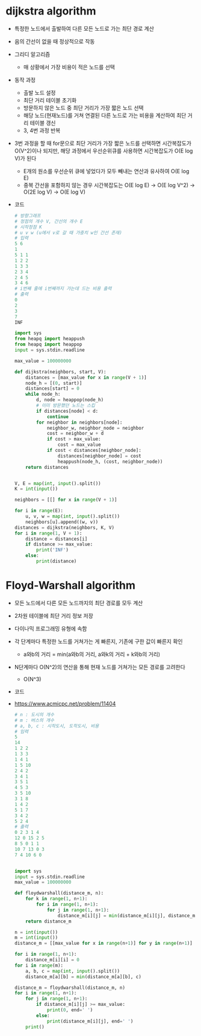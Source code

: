 # dijkstra algorithm

* 특정한 노드에서 출발하여 다른 모든 노드로 가는 최단 경로 계산

* 음의 간선이 없을 때 정상적으로 작동

* 그리디 알고리즘

  * 매 상황에서 가장 비용이 적은 노드를 선택

* 동작 과정

  * 출발 노드 설정
  * 최단 거리 테이블 초기화
  * 방문하지 않은 노드 중 최단 거리가 가장 짧은 노드 선택
  * 해당 노드(현재노드)를 거쳐 연결된 다른 노드로 가는 비용을 계산하여 최단 거리 테이블 갱신
  * 3, 4번 과정 반복

* 3번 과정을 할 때 for문으로 최단 거리가 가장 짧은 노드를 선택하면 시간복잡도가 O(V^2)이나 되지만, 해당 과정에서 우선순위큐를 사용하면 시간복잡도가  O(E log V)가 된다

  * E개의 원소를 우선순위 큐에 넣었다가 모두 빼내는 연산과 유사하여 O(E log E)
  * 중복 간선을 포함하지 않는 경우 시간복잡도는 O(E log E) -> O(E log V^2) ->  O(2E log V) -> O(E log V)

* 코드

  ```python
  # 방향그래프
  # 정점의 개수 V, 간선의 개수 E
  # 시작정점 K
  # u v w (u에서 v로 갈 때 가중치 w인 간선 존재)
  # 입력
  5 6
  1
  5 1 1
  1 2 2
  1 3 3
  2 3 4
  2 4 5
  3 4 6
  # i번째 줄에 i번째까지 가는데 드는 비용 출력
  # 출력
  0
  2
  3
  7
  INF
  ```

  

  ```python
  import sys
  from heapq import heappush
  from heapq import heappop
  input = sys.stdin.readline
  
  max_value = 100000000
  
  def dijkstra(neighbors, start, V):
      distances = [max_value for x in range(V + 1)]
      node_h = [(0, start)]
      distances[start] = 0
      while node_h:
          d, node = heappop(node_h)
          # 이미 방문했던 노드는 스킵
          if distances[node] < d:
              continue
          for neighbor in neighbors[node]:
              neighbor_w, neighbor_node = neighbor
              cost = neighbor_w + d
              if cost > max_value:
                  cost = max_value
              if cost < distances[neighbor_node]:
                  distances[neighbor_node] = cost
                  heappush(node_h, (cost, neighbor_node))
      return distances
  
  
  V, E = map(int, input().split())
  K = int(input())
  
  neighbors = [[] for x in range(V + 1)]
  
  for i in range(E):
      u, v, w = map(int, input().split())
      neighbors[u].append((w, v))
  distances = dijkstra(neighbors, K, V)
  for i in range(1, V + 1):
      distance = distances[i]
      if distance >= max_value:
          print('INF')
      else:
          print(distance)
  ```



# Floyd-Warshall algorithm

* 모든 노드에서 다른 모든 노드까지의 최단 경로를 모두 계산

* 2차원 테이블에 최단 거리 정보 저장

* 다이나믹 프로그래밍 유형에 속함

* 각 단계마다 특정한 노드를 거쳐가는 게 빠른지, 기존에 구한 값이 빠른지 확인

  * a와b의 거리 = min(a와b의 거리, a와k의 거리 + k와b의 거리)

* N단계마다 O(N^2)의 연산을 통해 현재 노드를 거쳐가는 모든 경로를 고려한다

  * O(N^3)

* 코드

* https://www.acmicpc.net/problem/11404

  ```python
  # n : 도시의 개수
  # m : 버스의 개수
  # a, b, c : 시작도시, 도착도시, 비용
  # 임력
  5
  14
  1 2 2
  1 3 3
  1 4 1
  1 5 10
  2 4 2
  3 4 1
  3 5 1
  4 5 3
  3 5 10
  3 1 8
  1 4 2
  5 1 7
  3 4 2
  5 2 4
  # 출력
  0 2 3 1 4
  12 0 15 2 5
  8 5 0 1 1
  10 7 13 0 3
  7 4 10 6 0
  ```

  

  ```python
  
  import sys
  input = sys.stdin.readline
  max_value = 100000000
  
  def floydwarshall(distance_m, n):
      for k in range(1, n+1):
          for i in range(1, n+1):
              for j in range(1, n+1):
                  distance_m[i][j] = min(distance_m[i][j], distance_m[i][k] + distance_m[k][j])
      return distance_m
  
  n = int(input())
  m = int(input())
  distance_m = [[max_value for x in range(n+1)] for y in range(n+1)]
  
  for i in range(1, n+1):
      distance_m[i][i] = 0
  for i in range(m):
      a, b, c = map(int, input().split())
      distance_m[a][b] = min(distance_m[a][b], c)
  
  distance_m = floydwarshall(distance_m, n)
  for i in range(1, n+1):
      for j in range(1, n+1):
          if distance_m[i][j] >= max_value:
              print(0, end=' ')
          else:
              print(distance_m[i][j], end=' ')
      print()
  ```

  

